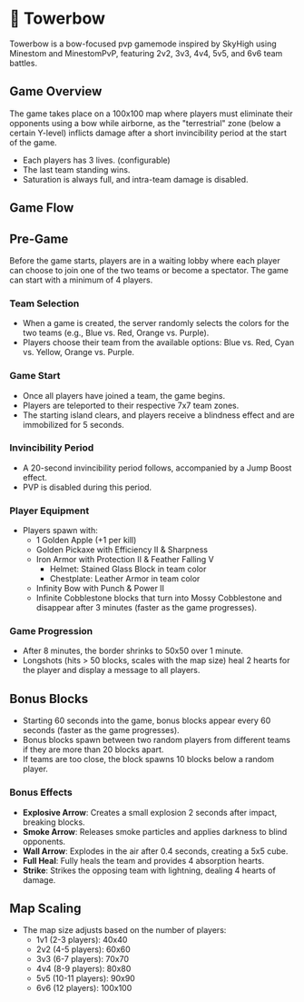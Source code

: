 # 🏹 Towerbow
Towerbow is a bow-focused pvp gamemode inspired by SkyHigh using Minestom and MinestomPvP, featuring 2v2, 3v3, 4v4, 5v5, and 6v6 team battles.

## Game Overview

The game takes place on a 100x100 map where players must eliminate their opponents using a bow while airborne, as the "terrestrial" zone (below a certain Y-level) inflicts damage after a short invincibility period at the start of the game.

- Each players has 3 lives. (configurable)
- The last team standing wins.
- Saturation is always full, and intra-team damage is disabled.

## Game Flow

## Pre-Game
Before the game starts, players are in a waiting lobby where each player can choose to join one of the two teams or become a spectator.
The game can start with a minimum of 4 players.

### Team Selection

- When a game is created, the server randomly selects the colors for the two teams (e.g., Blue vs. Red, Orange vs. Purple).
- Players choose their team from the available options: Blue vs. Red, Cyan vs. Yellow, Orange vs. Purple.

### Game Start

- Once all players have joined a team, the game begins.
- Players are teleported to their respective 7x7 team zones.
- The starting island clears, and players receive a blindness effect and are immobilized for 5 seconds.

### Invincibility Period

- A 20-second invincibility period follows, accompanied by a Jump Boost effect.
- PVP is disabled during this period.

### Player Equipment

- Players spawn with:
  - 1 Golden Apple (+1 per kill)
  - Golden Pickaxe with Efficiency II & Sharpness
  - Iron Armor with Protection II & Feather Falling V
    - Helmet: Stained Glass Block in team color
    - Chestplate: Leather Armor in team color
  - Infinity Bow with Punch & Power II
  - Infinite Cobblestone blocks that turn into Mossy Cobblestone and disappear after 3 minutes (faster as the game progresses).

### Game Progression

- After 8 minutes, the border shrinks to 50x50 over 1 minute.
- Longshots (hits > 50 blocks, scales with the map size) heal 2 hearts for the player and display a message to all players.

## Bonus Blocks

- Starting 60 seconds into the game, bonus blocks appear every 60 seconds (faster as the game progresses).
- Bonus blocks spawn between two random players from different teams if they are more than 20 blocks apart.
- If teams are too close, the block spawns 10 blocks below a random player.

### Bonus Effects

- **Explosive Arrow**: Creates a small explosion 2 seconds after impact, breaking blocks.
- **Smoke Arrow**: Releases smoke particles and applies darkness to blind opponents.
- **Wall Arrow**: Explodes in the air after 0.4 seconds, creating a 5x5 cube.
- **Full Heal**: Fully heals the team and provides 4 absorption hearts.
- **Strike**: Strikes the opposing team with lightning, dealing 4 hearts of damage.

## Map Scaling

- The map size adjusts based on the number of players:
  - 1v1 (2-3 players): 40x40
  - 2v2 (4-5 players): 60x60
  - 3v3 (6-7 players): 70x70
  - 4v4 (8-9 players): 80x80
  - 5v5 (10-11 players): 90x90
  - 6v6 (12 players): 100x100
